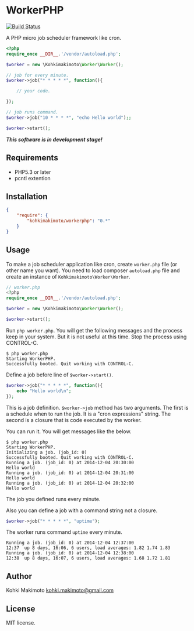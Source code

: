 # WorkerPHP

[![Build Status](https://travis-ci.org/kohkimakimoto/workerphp.svg?branch=master)](https://travis-ci.org/kohkimakimoto/workerphp)

A PHP micro job scheduler framework like cron.

```php
<?php
require_once __DIR__.'/vendor/autoload.php';

$worker = new \Kohkimakimoto\Worker\Worker();

// job for every minute.
$worker->job("* * * * *", function(){

    // your code.

});

// job runs command.
$worker->job("10 * * * *", "echo Hello world");;

$worker->start();
```

***This software is in development stage!***

## Requirements

* PHP5.3 or later
* pcntl extention

## Installation

```json
{
    "require": {
        "kohkimakimoto/workerphp": "0.*"
    }
}
```

## Usage

To make a job scheduler application like cron, create `worker.php` file (or other name you want).
You need to load composer `autoload.php` file and create an instance of `Kohkimakimoto\Worker\Worker`.

```php
// worker.php
<?php
require_once __DIR__.'/vendor/autoload.php';

$worker = new \Kohkimakimoto\Worker\Worker();

$worker->start();
```

Run `php worker.php`. You will get the following messages and the process keep in your system. But it is not useful at this time. Stop the process using CONTROL-C.

```
$ php worker.php
Starting WorkerPHP.
Successfully booted. Quit working with CONTROL-C.
```

Define a job before line of `$worker->start()`.

```php
$worker->job("* * * * *", function(){
    echo "Hello world\n";
});
```

This is a job definition. `$worker->job` method has two arguments. The first is a schedule when to run the job. It is a "cron expressions" string.
The second is a closure that is code executed by the worker.

You can run it. You will get messages like the below.

```
$ php worker.php
Starting WorkerPHP.
Initializing a job. (job_id: 0)
Successfully booted. Quit working with CONTROL-C.
Running a job. (job_id: 0) at 2014-12-04 20:30:00
Hello world
Running a job. (job_id: 0) at 2014-12-04 20:31:00
Hello world
Running a job. (job_id: 0) at 2014-12-04 20:32:00
Hello world
```

The job you defined runs every minute.

Also you can define a job with a command string not a closure.

```php
$worker->job("* * * * *", "uptime");
```

The worker runs command `uptime` every minute.

```
Running a job. (job_id: 0) at 2014-12-04 12:37:00
12:37  up 8 days, 16:06, 6 users, load averages: 1.82 1.74 1.83
Running a job. (job_id: 0) at 2014-12-04 12:38:00
12:38  up 8 days, 16:07, 6 users, load averages: 1.68 1.72 1.81
```

## Author

Kohki Makimoto <kohki.makimoto@gmail.com>

## License

MIT license.

